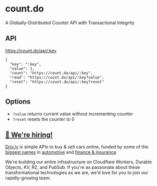 # count.do
A Globally-Distributed Counter API with Transactional Integrity

## API 

<https://count.do/api/:key>
```
{
  "key": ":key",
  "value": 1,
  "count": "https://count.do/api/:key",
  "read": "https://count.do/api/:key?value",
  "reset": "https://count.do/api/:key?reset"
}
```

## Options
- `?value` returns current value without incrementing counter
- `?reset` resets the counter to 0


## [🚀 We're hiring!](https://careers.do/apply)
[Driv.ly](https://driv.ly) is simple APIs to buy & sell cars online, funded by some of the [biggest names](https://twitter.com/TurnerNovak) in [automotive](https://fontinalis.com/team/#bill-ford) and [finance & insurance](https://www.detroit.vc)

We're building our entire infrastructure on Cloudflare Workers, Durable Objects, KV, R2, and PubSub.  If you're as passionate about these transformational technologies as we are, we'd love for you to join our rapidly-growing team.
